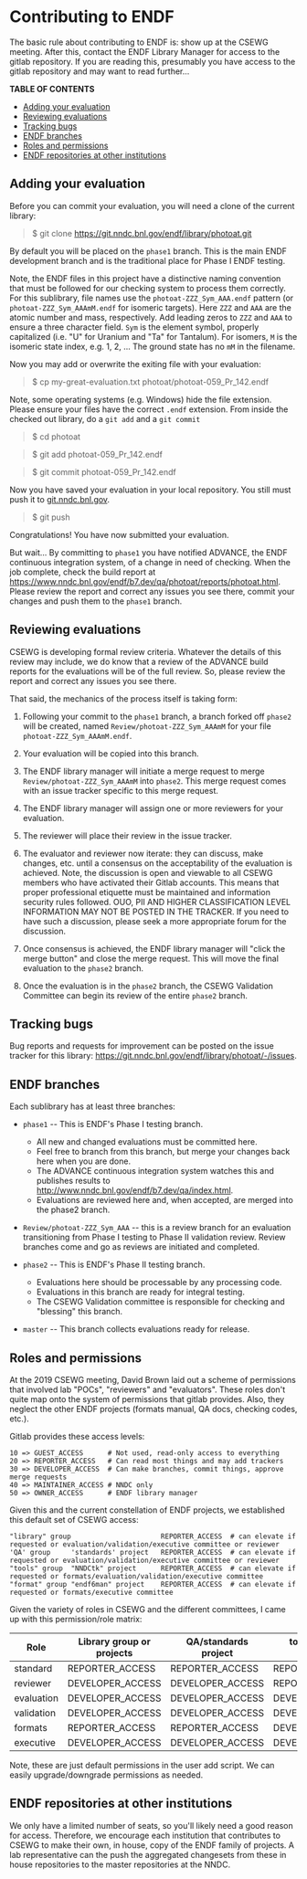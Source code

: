 # Contributing to ENDF

The basic rule about contributing to ENDF is: show up at the CSEWG meeting. After this, contact the ENDF Library Manager for access to the gitlab repository. If you are reading this, presumably you have access to the gitlab repository and may want to read further...

**TABLE OF CONTENTS**

- [Adding your evaluation](#adding-your-evaluation)
- [Reviewing evaluations](#reviewing-evaluations)
- [Tracking bugs](#tracking-bugs)
- [ENDF branches](#endf-branches)
- [Roles and permissions](#roles-and-permissions)
- [ENDF repositories at other institutions](#endf-repositories-at-other-institutions)

## Adding your evaluation

Before you can commit your evaluation, you will need a clone of the current library:

> $ git clone <https://git.nndc.bnl.gov/endf/library/photoat.git>

By default you will be placed on the `phase1` branch. This is the main ENDF development branch and is the traditional place for Phase I ENDF testing.

Note, the ENDF files in this project have a distinctive naming convention that must be followed for our checking system to process them correctly. For this sublibrary, file names use the `photoat-ZZZ_Sym_AAA.endf` pattern (or `photoat-ZZZ_Sym_AAAmM.endf` for isomeric targets). Here `ZZZ` and `AAA` are the atomic number and mass, respectively. Add leading zeros to `ZZZ` and `AAA` to ensure a three character field. `Sym` is the element symbol, properly capitalized (i.e. "U" for Uranium and "Ta" for Tantalum). For isomers, `M` is the isomeric state index, e.g. 1, 2, ... The ground state has no `mM` in the filename.

Now you may add or overwrite the exiting file with your evaluation:

> $ cp my-great-evaluation.txt photoat/photoat-059_Pr_142.endf

Note, some operating systems (e.g. Windows) hide the file extension. Please ensure your files have the correct `.endf` extension. From inside the checked out library, do a `git add` and a `git commit`

> $ cd photoat

> $ git add photoat-059_Pr_142.endf

> $ git commit photoat-059_Pr_142.endf

Now you have saved your evaluation in your local repository. You still must push it to [git.nndc.bnl.gov](https://git.nndc.bnl.gov).

> $ git push

Congratulations! You have now submitted your evaluation.

But wait... By committing to `phase1` you have notified ADVANCE, the ENDF continuous integration system, of a change in need of checking. When the job complete, check the build report at <https://www.nndc.bnl.gov/endf/b7.dev/qa/photoat/reports/photoat.html>. Please review the report and correct any issues you see there, commit your changes and push them to the `phase1` branch.

## Reviewing evaluations

CSEWG is developing formal review criteria. Whatever the details of this review may include, we do know that a review of the ADVANCE build reports for the evaluations will be of the full review. So, please review the report and correct any issues you see there.

That said, the mechanics of the process itself is taking form:

1. Following your commit to the `phase1` branch, a branch forked off `phase2` will be created, named `Review/photoat-ZZZ_Sym_AAAmM` for your file `photoat-ZZZ_Sym_AAAmM.endf`.

2. Your evaluation will be copied into this branch.

3. The ENDF library manager will initiate a merge request to merge `Review/photoat-ZZZ_Sym_AAAmM` into `phase2`. This merge request comes with an issue tracker specific to this merge request.

4. The ENDF library manager will assign one or more reviewers for your evaluation.

5. The reviewer will place their review in the issue tracker.

6. The evaluator and reviewer now iterate: they can discuss, make changes, etc. until a consensus on the acceptability of the evaluation is achieved. Note, the discussion is open and viewable to all CSEWG members who have activated their Gitlab accounts. This means that proper professional etiquette must be maintained and information security rules followed. OUO, PII AND HIGHER CLASSIFICATION LEVEL INFORMATION MAY NOT BE POSTED IN THE TRACKER. If you need to have such a discussion, please seek a more appropriate forum for the discussion.

7. Once consensus is achieved, the ENDF library manager will "click the merge button" and close the merge request. This will move the final evaluation to the `phase2` branch.

8. Once the evaluation is in the `phase2` branch, the CSEWG Validation Committee can begin its review of the entire `phase2` branch.

## Tracking bugs

Bug reports and requests for improvement can be posted on the issue tracker for this library: <https://git.nndc.bnl.gov/endf/library/photoat/-/issues>.

## ENDF branches

Each sublibrary has at least three branches:

- `phase1` -- This is ENDF's Phase I testing branch.

  - All new and changed evaluations must be committed here.
  - Feel free to branch from this branch, but merge your changes back here when you are done.
  - The ADVANCE continuous integration system watches this and publishes results to <http://www.nndc.bnl.gov/endf/b7.dev/qa/index.html>.
  - Evaluations are reviewed here and, when accepted, are merged into the phase2 branch.

- `Review/photoat-ZZZ_Sym_AAA` -- this is a review branch for an evaluation transitioning from Phase I testing to Phase II validation review. Review branches come and go as reviews are initiated and completed.

- `phase2` -- This is ENDF's Phase II testing branch.

  - Evaluations here should be processable by any processing code.
  - Evaluations in this branch are ready for integral testing.
  - The CSEWG Validation committee is responsible for checking and "blessing" this branch.

- `master` -- This branch collects evaluations ready for release.

## Roles and permissions

At the 2019 CSEWG meeting, David Brown laid out a scheme of permissions that involved lab "POCs", "reviewers" and "evaluators". These roles don't quite map onto the system of permissions that gitlab provides. Also, they neglect the other ENDF projects (formats manual, QA docs, checking codes, etc.).

Gitlab provides these access levels:

```
10 => GUEST_ACCESS      # Not used, read-only access to everything
20 => REPORTER_ACCESS   # Can read most things and may add trackers
30 => DEVELOPER_ACCESS  # Can make branches, commit things, approve merge requests
40 => MAINTAINER_ACCESS # NNDC only
50 => OWNER_ACCESS      # ENDF library manager
```

Given this and the current constellation of ENDF projects, we established this default set of CSEWG access:

```
"library" group                      REPORTER_ACCESS  # can elevate if requested or evaluation/validation/executive committee or reviewer
'QA' group     'standards' project   REPORTER_ACCESS  # can elevate if requested or evaluation/validation/executive committee or reviewer
"tools" group  "NNDCtk" project      REPORTER_ACCESS  # can elevate if requested or formats/evaluation/validation/executive committee
"format" group "endf6man" project    REPORTER_ACCESS  # can elevate if requested or formats/executive committee
```

Given the variety of roles in CSEWG and the different committees, I came up with this permission/role matrix:

Role       | Library group or projects | QA/standards project | tools/NNDCtk project | format/endf6man project
---------- | ------------------------- | -------------------- | -------------------- | -----------------------
standard   | REPORTER_ACCESS           | REPORTER_ACCESS      | REPORTER_ACCESS      | REPORTER_ACCESS
reviewer   | DEVELOPER_ACCESS          | DEVELOPER_ACCESS     | REPORTER_ACCESS      | REPORTER_ACCESS
evaluation | DEVELOPER_ACCESS          | DEVELOPER_ACCESS     | DEVELOPER_ACCESS     | REPORTER_ACCESS
validation | DEVELOPER_ACCESS          | DEVELOPER_ACCESS     | DEVELOPER_ACCESS     | REPORTER_ACCESS
formats    | REPORTER_ACCESS           | REPORTER_ACCESS      | DEVELOPER_ACCESS     | DEVELOPER_ACCESS
executive  | DEVELOPER_ACCESS          | DEVELOPER_ACCESS     | DEVELOPER_ACCESS     | DEVELOPER_ACCESS

Note, these are just default permissions in the user add script. We can easily upgrade/downgrade permissions as needed.

## ENDF repositories at other institutions

We only have a limited number of seats, so you'll likely need a good reason for access. Therefore, we encourage each institution that contributes to CSEWG to make their own, in house, copy of the ENDF family of projects. A lab representative can the push the aggregated changesets from these in house repositories to the master repositories at the NNDC.
